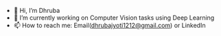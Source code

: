 - 👋 Hi, I’m Dhruba
- 🌱 I’m currently working on Computer Vision tasks using Deep Learning
- 📫 How to reach me: Email(dhrubajyoti1212@gmail.com) or LinkedIn

<!---
dhrubapuc23/dhrubapuc23 is a ✨ special ✨ repository because its `README.md` (this file) appears on your GitHub profile.
You can click the Preview link to take a look at your changes.
--->

